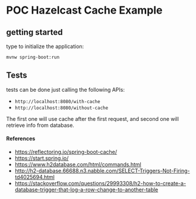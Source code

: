 # POC Hazelcast Cache Example

## getting started

type to initialize the application:

```
mvnw spring-boot:run
```

## Tests

tests can be done just calling the following APIs:

* `http://localhost:8080/with-cache`
* `http://localhost:8080/without-cache`

The first one will use cache after the first request, and second one will retrieve info from database.

#### References

* https://reflectoring.io/spring-boot-cache/
* https://start.spring.io/
* https://www.h2database.com/html/commands.html
* http://h2-database.66688.n3.nabble.com/SELECT-Triggers-Not-Firing-td4025694.html
* https://stackoverflow.com/questions/29993308/h2-how-to-create-a-database-trigger-that-log-a-row-change-to-another-table
